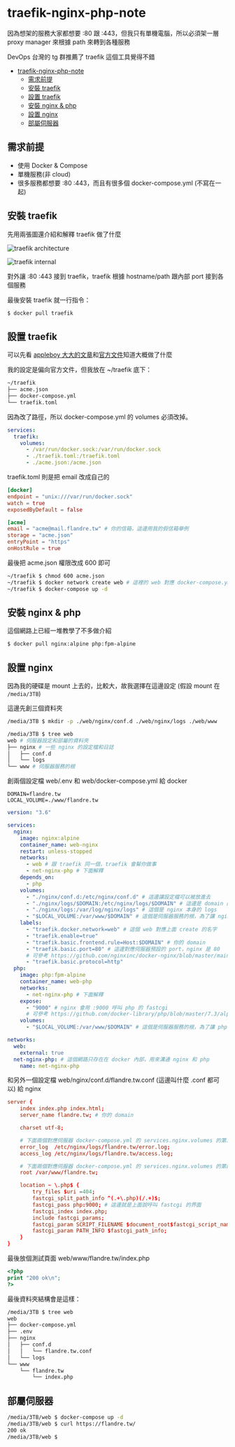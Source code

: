# traefik-nginx-php-note

因為想架的服務大家都想要 :80 跟 :443，但我只有單機電腦，所以必須架一層 proxy manager 來根據 path 來轉到各種服務

DevOps 台灣的 tg 群推薦了 traefik 這個工具覺得不錯

- [traefik-nginx-php-note](#traefik-nginx-php-note)
  - [需求前提](#需求前提)
  - [安裝 traefik](#安裝-traefik)
  - [設置 traefik](#設置-traefik)
  - [安裝 nginx & php](#安裝-nginx--php)
  - [設置 nginx](#設置-nginx)
  - [部屬伺服器](#部屬伺服器)

## 需求前提

- 使用 Docker & Compose
- 單機服務(非 cloud)
- 很多服務都想要 :80 :443，而且有很多個 docker-compose.yml (不寫在一起)

## 安裝 traefik

先用兩張圖還介紹和解釋 traefik 做了什麼

![traefik architecture](traefik-architecture.png)

![traefik internal](traefik-internal.png)

對外讓 :80 :443 接到 traefik，traefik 根據 hostname/path 跟內部 port 接到各個服務

最後安裝 traefik 就一行指令：

```sh
$ docker pull traefik
```

## 設置 traefik

可以先看 [appleboy 大大的文章](https://blog.wu-boy.com/2019/01/deploy-service-using-traefik-and-docker/)和[官方文件](https://docs.traefik.io/user-guide/docker-and-lets-encrypt/)知道大概做了什麼

我的設定是偏向官方文件，但我放在 ~/traefik 底下：

```sh
~/traefik
├── acme.json
├── docker-compose.yml
└── traefik.toml
```

因為改了路徑，所以 docker-compose.yml 的 volumes 必須改掉。

```yml
services:
  traefik:
    volumes:
      - /var/run/docker.sock:/var/run/docker.sock
      - ./traefik.toml:/traefik.toml
      - ./acme.json:/acme.json
```

traefik.toml 則是把 email 改成自己的

```toml
[docker]
endpoint = "unix:///var/run/docker.sock"
watch = true
exposedByDefault = false

[acme]
email = "acme@mail.flandre.tw" # 你的信箱，這邊用我的假信箱舉例
storage = "acme.json"
entryPoint = "https"
onHostRule = true
```

最後把 acme.json 權限改成 600 即可

```sh
~/traefik $ chmod 600 acme.json
~/traefik $ docker network create web # 這裡的 web 對應 docker-compose.yml 的 networks，只有第一次需要
~/traefik $ docker-compose up -d
```

## 安裝 nginx & php

這個網路上已經一堆教學了不多做介紹

```sh
$ docker pull nginx:alpine php:fpm-alpine
```

## 設置 nginx

因為我的硬碟是 mount 上去的，比較大，故我選擇在這邊設定 (假設 mount 在 `/media/3TB`)

這邊先創三個資料夾

```sh
/media/3TB $ mkdir -p ./web/nginx/conf.d ./web/nginx/logs ./web/www

/media/3TB $ tree web
web # 伺服器設定和部屬的資料夾
├── nginx # 一些 nginx 的設定檔和日誌
│   ├── conf.d
│   └── logs
└── www # 伺服器服務的根
```

創兩個設定檔 web/.env 和 web/docker-compose.yml 給 docker

```env
DOMAIN=flandre.tw
LOCAL_VOLUME=./www/flandre.tw
```

```yml
version: "3.6"

services:
  nginx:
    image: nginx:alpine
    container_name: web-nginx
    restart: unless-stopped
    networks:
      - web # 跟 traefik 同一個，traefik 會幫你做事
      - net-nginx-php # 下面解釋
    depends_on:
      - php
    volumes:
      - "./nginx/conf.d:/etc/nginx/conf.d" # 這邊讓設定檔可以被放進去
      - "./nginx/logs/$DOMAIN:/etc/nginx/logs/$DOMAIN" # 這邊是 domain 的 logs
      - "./nginx/logs:/var/log/nginx/logs" # 這個是 nginx 本身的 logs
      - "$LOCAL_VOLUME:/var/www/$DOMAIN" # 這個是伺服器服務的根，為了讓 nginx 看得到檔案
    labels:
      - "traefik.docker.network=web" # 這個 web 對應上面 create 的名字
      - "traefik.enable=true"
      - "traefik.basic.frontend.rule=Host:$DOMAIN" # 你的 domain
      - "traefik.basic.port=80" # 這邊對應伺服器預設的 port，nginx 是 80
      # 可參考 https://github.com/nginxinc/docker-nginx/blob/master/mainline/alpine/Dockerfile#L142
      - "traefik.basic.protocol=http"
  php:
    image: php:fpm-alpine
    container_name: web-php
    networks:
      - net-nginx-php # 下面解釋
    expose:
      - "9000" # nginx 會用 :9000 呼叫 php 的 fastcgi
      # 可參考 https://github.com/docker-library/php/blob/master/7.3/alpine3.9/fpm/Dockerfile#L226
    volumes:
      - "$LOCAL_VOLUME:/var/www/$DOMAIN" # 這個是伺服器服務的根，為了讓 php 看得到檔案

networks:
  web:
    external: true
  net-nginx-php: # 這個網路只存在在 docker 內部，用來溝通 nginx 和 php
    name: net-nginx-php
```

和另外一個設定檔 web/nginx/conf.d/flandre.tw.conf (這邊叫什麼 .conf 都可以) 給 nginx

```conf
server {
    index index.php index.html;
    server_name flandre.tw; # 你的 domain

    charset utf-8;

    # 下面兩個對應伺服器 docker-compose.yml 的 services.nginx.volumes 的第二項
    error_log  /etc/nginx/logs/flandre.tw/error.log;
    access_log /etc/nginx/logs/flandre.tw/access.log;

    # 下面兩個對應伺服器 docker-compose.yml 的 services.nginx.volumes 的第四項
    root /var/www/flandre.tw;

    location ~ \.php$ {
        try_files $uri =404;
        fastcgi_split_path_info ^(.+\.php)(/.+)$;
        fastcgi_pass php:9000; # 這邊就是上面說呼叫 fastcgi 的界面
        fastcgi_index index.php;
        include fastcgi_params;
        fastcgi_param SCRIPT_FILENAME $document_root$fastcgi_script_name;
        fastcgi_param PATH_INFO $fastcgi_path_info;
    }
}
```

最後放個測試頁面 web/www/flandre.tw/index.php

```php
<?php
print "200 ok\n";
?>
```

最後資料夾結構會是這樣：

```sh
/media/3TB $ tree web
web
├── docker-compose.yml
├── .env
├── nginx
│   ├── conf.d
│   │   └── flandre.tw.conf
│   └── logs
└── www
    └── flandre.tw
        └── index.php
```

## 部屬伺服器

```sh
/media/3TB/web $ docker-compose up -d
/media/3TB/web $ curl https://flandre.tw/
200 ok
/media/3TB/web $
```
